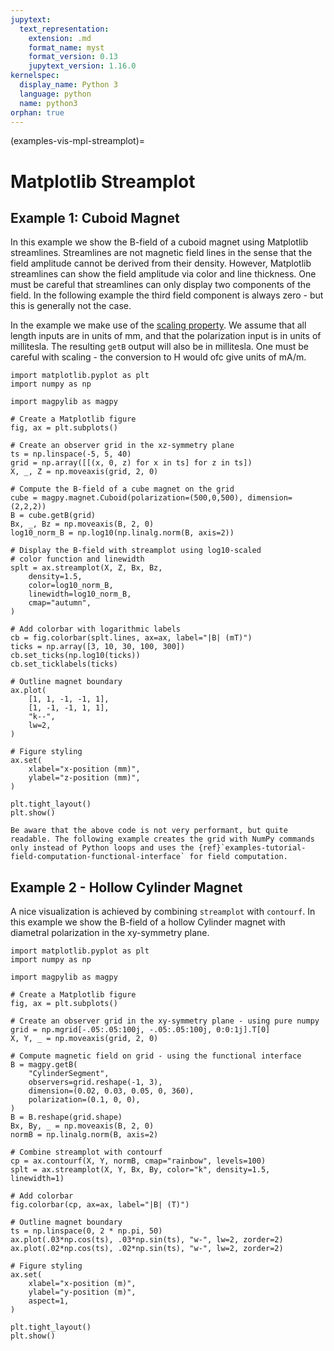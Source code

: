 ```yaml
---
jupytext:
  text_representation:
    extension: .md
    format_name: myst
    format_version: 0.13
    jupytext_version: 1.16.0
kernelspec:
  display_name: Python 3
  language: python
  name: python3
orphan: true
---
```


(examples-vis-mpl-streamplot)=

# Matplotlib Streamplot

## Example 1: Cuboid Magnet

In this example we show the B-field of a cuboid magnet using Matplotlib streamlines. Streamlines are not magnetic field lines in the sense that the field amplitude cannot be derived from their density. However, Matplotlib streamlines can show the field amplitude via color and line thickness. One must be careful that streamlines can only display two components of the field. In the following example the third field component is always zero - but this is generally not the case.

In the example we make use of the [scaling property](guide-docs-io-scale-invariance). We assume that all length inputs are in units of mm, and that the polarization input is in units of millitesla. The resulting `getB` output will also be in millitesla. One must be careful with scaling - the conversion to H would ofc give units of mA/m.

```{code-cell} ipython3
import matplotlib.pyplot as plt
import numpy as np

import magpylib as magpy

# Create a Matplotlib figure
fig, ax = plt.subplots()

# Create an observer grid in the xz-symmetry plane
ts = np.linspace(-5, 5, 40)
grid = np.array([[(x, 0, z) for x in ts] for z in ts])
X, _, Z = np.moveaxis(grid, 2, 0)

# Compute the B-field of a cube magnet on the grid
cube = magpy.magnet.Cuboid(polarization=(500,0,500), dimension=(2,2,2))
B = cube.getB(grid)
Bx, _, Bz = np.moveaxis(B, 2, 0)
log10_norm_B = np.log10(np.linalg.norm(B, axis=2))

# Display the B-field with streamplot using log10-scaled
# color function and linewidth
splt = ax.streamplot(X, Z, Bx, Bz,
    density=1.5,
    color=log10_norm_B,
    linewidth=log10_norm_B,
    cmap="autumn",
)

# Add colorbar with logarithmic labels
cb = fig.colorbar(splt.lines, ax=ax, label="|B| (mT)")
ticks = np.array([3, 10, 30, 100, 300])
cb.set_ticks(np.log10(ticks))
cb.set_ticklabels(ticks)

# Outline magnet boundary
ax.plot(
    [1, 1, -1, -1, 1],
    [1, -1, -1, 1, 1],
    "k--",
    lw=2,
)

# Figure styling
ax.set(
    xlabel="x-position (mm)",
    ylabel="z-position (mm)",
)

plt.tight_layout()
plt.show()
```

```{note}
Be aware that the above code is not very performant, but quite readable. The following example creates the grid with NumPy commands only instead of Python loops and uses the {ref}`examples-tutorial-field-computation-functional-interface` for field computation.
```

## Example 2 - Hollow Cylinder Magnet

A nice visualization is achieved by combining `streamplot` with `contourf`. In this example we show the B-field of a hollow Cylinder magnet with diametral polarization in the xy-symmetry plane.

```{code-cell} ipython3
import matplotlib.pyplot as plt
import numpy as np

import magpylib as magpy

# Create a Matplotlib figure
fig, ax = plt.subplots()

# Create an observer grid in the xy-symmetry plane - using pure numpy
grid = np.mgrid[-.05:.05:100j, -.05:.05:100j, 0:0:1j].T[0]
X, Y, _ = np.moveaxis(grid, 2, 0)

# Compute magnetic field on grid - using the functional interface
B = magpy.getB(
    "CylinderSegment",
    observers=grid.reshape(-1, 3),
    dimension=(0.02, 0.03, 0.05, 0, 360),
    polarization=(0.1, 0, 0),
)
B = B.reshape(grid.shape)
Bx, By, _ = np.moveaxis(B, 2, 0)
normB = np.linalg.norm(B, axis=2)

# Combine streamplot with contourf
cp = ax.contourf(X, Y, normB, cmap="rainbow", levels=100)
splt = ax.streamplot(X, Y, Bx, By, color="k", density=1.5, linewidth=1)

# Add colorbar
fig.colorbar(cp, ax=ax, label="|B| (T)")

# Outline magnet boundary
ts = np.linspace(0, 2 * np.pi, 50)
ax.plot(.03*np.cos(ts), .03*np.sin(ts), "w-", lw=2, zorder=2)
ax.plot(.02*np.cos(ts), .02*np.sin(ts), "w-", lw=2, zorder=2)

# Figure styling
ax.set(
    xlabel="x-position (m)",
    ylabel="y-position (m)",
    aspect=1,
)

plt.tight_layout()
plt.show()
```

